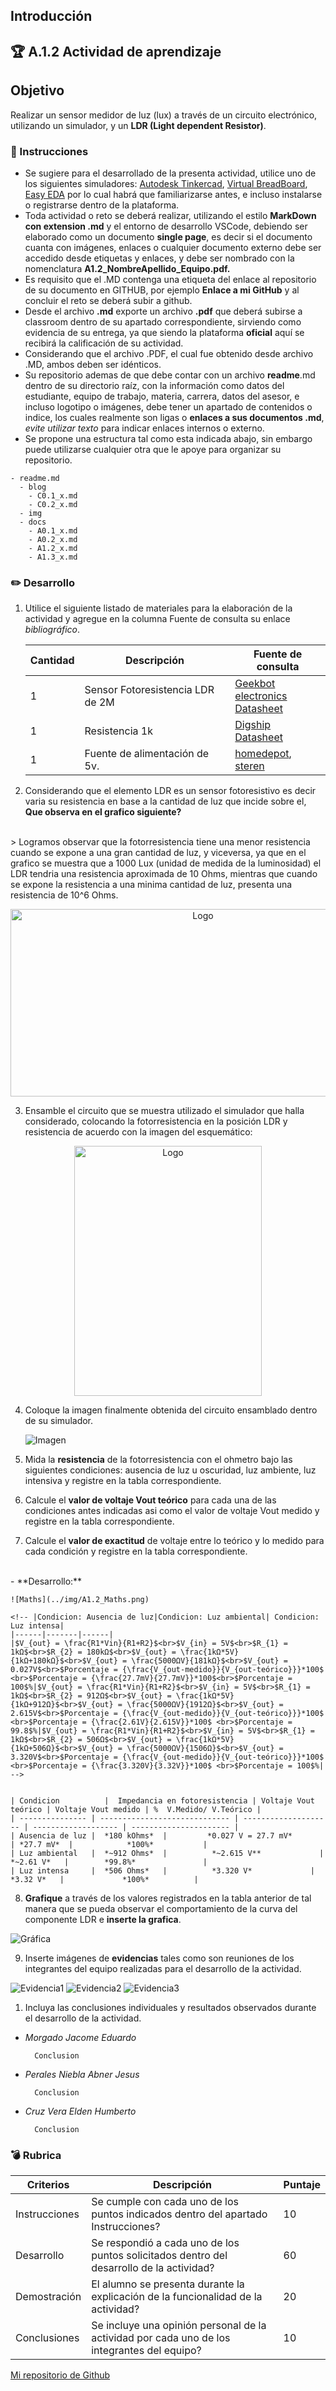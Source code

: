 ## Introducción

## :trophy: A.1.2 Actividad de aprendizaje

## Objetivo

Realizar un sensor medidor de luz (lux) a través de un circuito electrónico, utilizando un simulador, y  un **LDR (Light dependent Resistor)**.

### :blue_book: Instrucciones

- Se sugiere para el desarrollado de la presenta actividad, utilice uno de los siguientes simuladores: [Autodesk Tinkercad](https://www.tinkercad.com/), [Virtual BreadBoard](http://www.virtualbreadboard.com/), [Easy EDA](https://easyeda.com/) por lo cual habrá que familiarizarse antes, e incluso instalarse o registrarse dentro de la plataforma.
- Toda actividad o reto se deberá realizar, utilizando el estilo **MarkDown con extension .md** y el entorno de desarrollo VSCode, debiendo ser elaborado como un documento **single page**, es decir si el documento cuanta con imágenes, enlaces o cualquier documento externo debe ser accedido desde etiquetas y enlaces, y debe ser nombrado con la nomenclatura **A1.2_NombreApellido_Equipo.pdf.**
- Es requisito que el .MD contenga una etiqueta del enlace al repositorio de su documento en GITHUB, por ejemplo **Enlace a mi GitHub** y al concluir el reto se deberá subir a github.
- Desde el archivo **.md** exporte un archivo **.pdf** que deberá subirse a classroom dentro de su apartado correspondiente, sirviendo como evidencia de su entrega, ya que siendo la plataforma **oficial** aquí se recibirá la calificación de su actividad.
- Considerando que el archivo .PDF, el cual fue obtenido desde archivo .MD, ambos deben ser idénticos.
- Su repositorio ademas de que debe contar con un archivo **readme**.md dentro de su directorio raíz, con la información como datos del estudiante, equipo de trabajo, materia, carrera, datos del asesor, e incluso logotipo o imágenes, debe tener un apartado de contenidos o indice, los cuales realmente son ligas o **enlaces a sus documentos .md**, _evite utilizar texto_ para indicar enlaces internos o externo.
- Se propone una estructura tal como esta indicada abajo, sin embargo puede utilizarse cualquier otra que le apoye para organizar su repositorio.
  
```
- readme.md
  - blog
    - C0.1_x.md
    - C0.2_x.md
  - img
  - docs
    - A0.1_x.md
    - A0.2_x.md
    - A1.2_x.md
    - A1.3_x.md
```


### :pencil2: Desarrollo

1. Utilice el siguiente listado de materiales para la elaboración de la actividad y agregue en la columna Fuente de consulta su enlace _bibliográfico_.

    | Cantidad | Descripción                      | Fuente de consulta |
    | -------- | -------------------------------- | ------------------ |
    | 1        | Sensor Fotoresistencia LDR de 2M | [Geekbot electronics](http://www.geekbotelectronics.com/producto/fotoresistencia-gl5537-2mohm/)  <br> [Datasheet](https://datasheetspdf.com/pdf-file/756864/CdS/GL5537-1/1)|
    | 1        | Resistencia 1k                   |[Digship](https://www.digchip.com/datasheets/parts/datasheet/1838/CFR-25JB-1K0.php)<br>[Datasheet](https://www.digchip.com/datasheets/parts/datasheet/1838/CFR-25JB-1K0-pdf.php)|
    | 1        | Fuente de alimentación de 5v.    |    [homedepot](https://www.homedepot.com.mx/seguridad/baterias-y-pilas/baterias-alcalinas-9v-defiant-2-piezas-121591), [steren](https://www.steren.com.mx/regulador-de-voltaje-positivo-5v-1a.html)                |

2. Considerando que el elemento LDR es un sensor fotoresistivo es decir varia su resistencia en base a la cantidad de luz que incide sobre el, **Que observa en el grafico siguiente?** 
<br>
    > Logramos observar que la fotorresistencia tiene una menor resistencia cuando se expone a una gran cantidad de luz, y viceversa, ya que en el grafico se muestra que a 1000 Lux (unidad de medida de la luminosidad) el LDR tendria una resistencia aproximada de 10 Ohms, mientras que cuando se expone la resistencia a una minima cantidad de luz, presenta una resistencia de 10^6 Ohms.
   
<p align="center">
    <img alt="Logo" src="../img/C1.x_Sensor_FotoresistenciaLDR.png" width=600 height=300>
</p>

3. Ensamble el circuito que se muestra utilizado el simulador que halla considerado, colocando la fotorresistencia en la posición LDR y resistencia de acuerdo con la imagen del esquemático:

<p align="center"> 
    <img alt="Logo" src="../img/C1.x_CircuitoSensorFotoresistivo.png" width=300 height=400>
</p>

4. Coloque la imagen finalmente obtenida del circuito ensamblado dentro de su simulador.

    ![Imagen](../img/A1.2_Circuito.png)

5. Mida la **resistencia** de la fotorresistencia con el ohmetro bajo las siguientes condiciones: ausencia de luz u oscuridad,  luz ambiente, luz intensiva y registre en la tabla correspondiente.
6. Calcule el **valor de voltaje Vout teórico** para cada una de las condiciones antes indicadas asi como el valor de voltaje Vout medido  y registre en la tabla correspondiente.
7. Calcule el **valor de exactitud** de voltaje entre lo teórico y lo medido para cada condición  y registre en la tabla correspondiente.
<br> 
    - **Desarrollo:**

    ![Maths](../img/A1.2_Maths.png)

    <!-- |Condicion: Ausencia de luz|Condicion: Luz ambiental| Condicion: Luz intensa|
    |------|-------|------|
    |$V_{out} = \frac{R1*Vin}{R1+R2}$<br>$V_{in} = 5V$<br>$R_{1} = 1kΩ$<br>$R_{2} = 180kΩ$<br>$V_{out} = \frac{1kΩ*5V}{1kΩ+180kΩ}$<br>$V_{out} = \frac{5000ΩV}{181kΩ}$<br>$V_{out} = 0.027V$<br>$Porcentaje = {\frac{V_{out-medido}}{V_{out-teórico}}}*100$ <br>$Porcentaje = {\frac{27.7mV}{27.7mV}}*100$<br>$Porcentaje = 100$%|$V_{out} = \frac{R1*Vin}{R1+R2}$<br>$V_{in} = 5V$<br>$R_{1} = 1kΩ$<br>$R_{2} = 912Ω$<br>$V_{out} = \frac{1kΩ*5V}{1kΩ+912Ω}$<br>$V_{out} = \frac{5000ΩV}{1912Ω}$<br>$V_{out} = 2.615V$<br>$Porcentaje = {\frac{V_{out-medido}}{V_{out-teórico}}}*100$ <br>$Porcentaje = {\frac{2.61V}{2.615V}}*100$ <br>$Porcentaje = 99.8$%|$V_{out} = \frac{R1*Vin}{R1+R2}$<br>$V_{in} = 5V$<br>$R_{1} = 1kΩ$<br>$R_{2} = 506Ω$<br>$V_{out} = \frac{1kΩ*5V}{1kΩ+506Ω}$<br>$V_{out} = \frac{5000ΩV}{1506Ω}$<br>$V_{out} = 3.320V$<br>$Porcentaje = {\frac{V_{out-medido}}{V_{out-teórico}}}*100$ <br>$Porcentaje = {\frac{3.320V}{3.32V}}*100$ <br>$Porcentaje = 100$%| -->


    | Condicion          |  Impedancia en fotoresistencia | Voltaje Vout teórico | Voltaje Vout medido | %  V.Medido/ V.Teórico |
    | --------------- | ----------------------------- | -------------------- | ------------------- | ---------------------- |
    | Ausencia de luz |  *180 kOhms*  |         *0.027 V = 27.7 mV*              | *27.7 mV*  |            *100%*           |
    | Luz ambiental   |  *~912 Ohms*  |          *~2.615 V**             | *~2.61 V*   |        *99.8%*               |
    | Luz intensa     |  *506 Ohms*   |          *3.320 V*             | *3.32 V*   |             *100%*          |

8. **Grafique** a través de los valores registrados en la tabla anterior de tal manera que se pueda observar el comportamiento de la curva del componente LDR e **inserte la grafica**.

![Gráfica](../img/A1.2_Grafica.png)

9.  Inserte imágenes de **evidencias** tales como son reuniones  de los integrantes del equipo realizadas para el desarrollo de la actividad.

![Evidencia1](../img/A1.2_Evidencia1.png)
![Evidencia2](../img/A1.2_Evidencia2.png)
![Evidencia3](../img/A1.2_Evidencia3.png)

1.   Incluya las conclusiones individuales y resultados observados durante el desarrollo de la actividad.

- *Morgado Jacome Eduardo*

        Conclusion

- *Perales Niebla Abner Jesus*

        Conclusion

- *Cruz Vera Elden Humberto*

        Conclusion


### :bomb: Rubrica

| Criterios     | Descripción                                                                                  | Puntaje |
| ------------- | -------------------------------------------------------------------------------------------- | ------- |
| Instrucciones | Se cumple con cada uno de los puntos indicados dentro del apartado Instrucciones?            | 10      |  | 5 |
| Desarrollo    | Se respondió a cada uno de los puntos solicitados dentro del desarrollo de la actividad?     | 60      |
| Demostración  | El alumno se presenta durante la explicación de la funcionalidad de la actividad?            | 20      |
| Conclusiones  | Se incluye una opinión personal de la actividad  por cada uno de los integrantes del equipo? | 10      |

[Mi repositorio de Github](https://github.com/CruzVeraEldenHumberto/Sistemas-Programables)